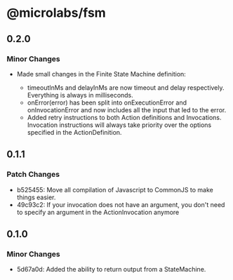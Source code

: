 # @microlabs/fsm

## 0.2.0

### Minor Changes

- Made small changes in the Finite State Machine definition:

  - timeoutInMs and delayInMs are now timeout and delay respectively. Everything is always in milliseconds.
  - onError(error) has been split into onExecutionError and onInvocationError and now includes all the input that led to the error.
  - Added retry instructions to both Action definitions and Invocations. Invocation instructions will always take priority over the options specified in the ActionDefinition.

## 0.1.1

### Patch Changes

- b525455: Move all compilation of Javascript to CommonJS to make things easier.
- 49c93c2: If your invocation does not have an argument, you don't need to specify an argument in the ActionInvocation anymore

## 0.1.0

### Minor Changes

- 5d67a0d: Added the ability to return output from a StateMachine.
